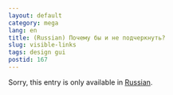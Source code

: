 ```yaml
---
layout: default
category: mega
lang: en
title: (Russian) Почему бы и не подчеркнуть?
slug: visible-links
tags: design gui 
postid: 167
---
```

<p>Sorry, this entry is only available in <a href="http://mega.genn.org/export/getposts.php">Russian</a>.</p>